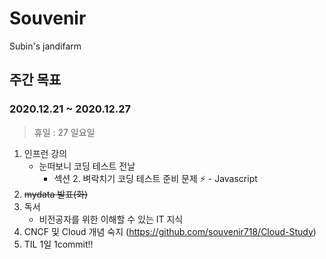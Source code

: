 # Souvenir
Subin's jandifarm

## 주간 목표

### 2020.12.21 ~ 2020.12.27
> 휴일 : 27 일요일

1. 인프런 강의
   - 눈떠보니 코딩 테스트 전날
     - 섹션 2. 벼락치기 코딩 테스트 준비 문제 ⚡ - Javascript
2. ~~mydata 발표(화)~~
3. 독서
   - 비전공자를 위한 이해할 수 있는 IT 지식
4. CNCF 및 Cloud 개념 숙지 (https://github.com/souvenir718/Cloud-Study)
5. TIL 1일 1commit!!

